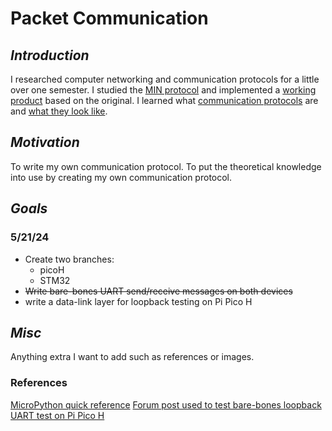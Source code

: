 # Packet Communication

## _Introduction_
I researched computer networking and communication protocols for a little over one semester. I studied the [MIN protocol](https://github.com/min-protocol/min.git) and implemented a [working product](https://github.com/thejjenkins/min.git) based on the original. I learned what [communication protocols](https://www.practicalnetworking.net/series/packet-traveling/osi-model/) are and [what they look like](https://eli.thegreenplace.net/2009/08/12/framing-in-serial-communications/#id10).

## _Motivation_
To write my own  communication protocol. To put the theoretical knowledge into use by creating my own communication protocol. 

## _Goals_
### 5/21/24
* Create two branches:
    * picoH
    * STM32
* ~~Write bare-bones UART send/receive messages on both devices~~
* write a data-link layer for loopback testing on Pi Pico H

## _Misc_
Anything extra I want to add such as references or images.

### References
[MicroPython quick reference](https://docs.micropython.org/en/latest/rp2/quickref.html)
[Forum post used to test bare-bones loopback UART test on Pi Pico H](https://forum.micropython.org/viewtopic.php?t=11852)
